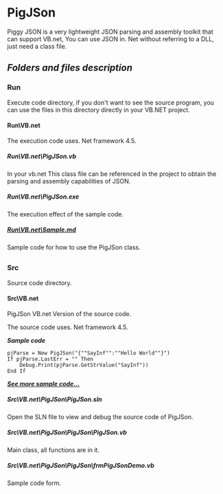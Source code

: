 # PigJSon
Piggy JSON is a very lightweight JSON parsing and assembly toolkit that can support VB.net, You can use JSON in. Net without referring to a DLL, just need a class file.

## ***Folders and files description***

### Run

Execute code directory, if you don't want to see the source program, you can use the files in this directory directly in your VB.NET project.

#### Run\VB.net

The execution code uses. Net framework 4.5.

##### Run\VB.net\PigJSon.vb

In your vb.net This class file can be referenced in the project to obtain the parsing and assembly capabilities of JSON.

##### Run\VB.net\PigJSon.exe

The execution effect of the sample code.

##### [Run\VB.net\Sample.md](https://github.com/PhongSeow/PigJSon/blob/master/Run/VB.net/Sample.md)

Sample code for how to use the PigJSon class.

## 

### Src

Source code directory.

#### Src\VB.net

PigJSon VB.net Version of the source code.

The source code uses. Net framework 4.5.

***Sample code***

```
pjParse = New PigJSon("{""SayInf"":""Hello World""}")
If pjParse.LastErr = "" Then
	Debug.Print(pjParse.GetStrValue("SayInf"))
End If
```

***[See more sample code...](https://github.com/PhongSeow/PigJSon/blob/master/Run/VB.net/Sample.md)***

##### Src\VB.net\PigJSon\PigJSon.sln

Open the SLN file to view and debug the source code of PigJSon.

##### Src\VB.net\PigJSon\PigJSon\PigJSon.vb

Main class, all functions are in it.

##### Src\VB.net\PigJSon\PigJSon\frmPigJSonDemo.vb

Sample code form.





